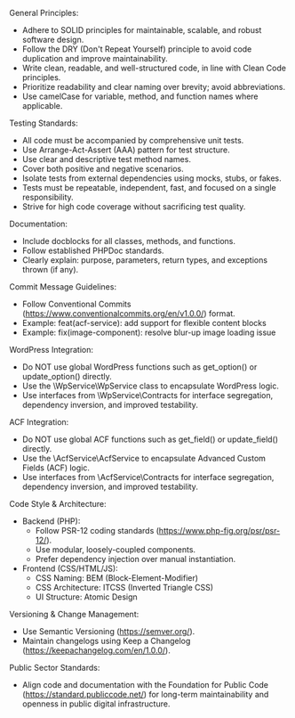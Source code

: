 General Principles:
- Adhere to SOLID principles for maintainable, scalable, and robust software design.
- Follow the DRY (Don't Repeat Yourself) principle to avoid code duplication and improve maintainability.
- Write clean, readable, and well-structured code, in line with Clean Code principles.
- Prioritize readability and clear naming over brevity; avoid abbreviations.
- Use camelCase for variable, method, and function names where applicable.

Testing Standards:
- All code must be accompanied by comprehensive unit tests.
- Use Arrange-Act-Assert (AAA) pattern for test structure.
- Use clear and descriptive test method names.
- Cover both positive and negative scenarios.
- Isolate tests from external dependencies using mocks, stubs, or fakes.
- Tests must be repeatable, independent, fast, and focused on a single responsibility.
- Strive for high code coverage without sacrificing test quality.

Documentation:
- Include docblocks for all classes, methods, and functions.
- Follow established PHPDoc standards.
- Clearly explain: purpose, parameters, return types, and exceptions thrown (if any).

Commit Message Guidelines:
- Follow Conventional Commits (https://www.conventionalcommits.org/en/v1.0.0/) format.
- Example: feat(acf-service): add support for flexible content blocks
- Example: fix(image-component): resolve blur-up image loading issue

WordPress Integration:
- Do NOT use global WordPress functions such as get_option() or update_option() directly.
- Use the \WpService\WpService class to encapsulate WordPress logic.
- Use interfaces from \WpService\Contracts for interface segregation, dependency inversion, and improved testability.

ACF Integration:
- Do NOT use global ACF functions such as get_field() or update_field() directly.
- Use the \AcfService\AcfService to encapsulate Advanced Custom Fields (ACF) logic.
- Use interfaces from \AcfService\Contracts for interface segregation, dependency inversion, and improved testability.

Code Style & Architecture:
- Backend (PHP):
  - Follow PSR-12 coding standards (https://www.php-fig.org/psr/psr-12/).
  - Use modular, loosely-coupled components.
  - Prefer dependency injection over manual instantiation.
- Frontend (CSS/HTML/JS):
  - CSS Naming: BEM (Block-Element-Modifier)
  - CSS Architecture: ITCSS (Inverted Triangle CSS)
  - UI Structure: Atomic Design

Versioning & Change Management:
- Use Semantic Versioning (https://semver.org/).
- Maintain changelogs using Keep a Changelog (https://keepachangelog.com/en/1.0.0/).

Public Sector Standards:
- Align code and documentation with the Foundation for Public Code (https://standard.publiccode.net/) for long-term maintainability and openness in public digital infrastructure.
